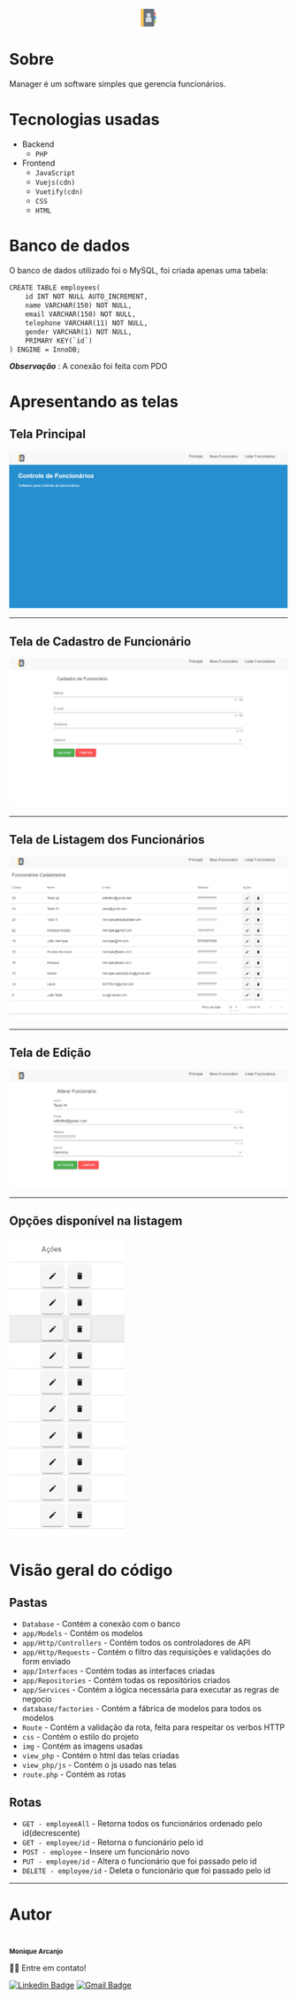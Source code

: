 <p align="center"><a href="https://laravel.com" target="_blank"><img src="img/agenda.png" ></a></p>

# Sobre

Manager é um software simples que gerencia funcionários.

# Tecnologias usadas

- Backend
    - `PHP`
- Frontend
    - `JavaScript`
    - `Vuejs(cdn)`
    - `Vuetify(cdn)`
    - `CSS`
    - `HTML`

# Banco de dados

O banco de dados utilizado foi o MySQL, foi criada apenas uma tabela:

    CREATE TABLE employees(
        id INT NOT NULL AUTO_INCREMENT,
        name VARCHAR(150) NOT NULL,
        email VARCHAR(150) NOT NULL,
        telephone VARCHAR(11) NOT NULL,
        gender VARCHAR(1) NOT NULL,
        PRIMARY KEY(`id`)
    ) ENGINE = InnoDB;

***Observação*** : A conexão foi feita com PDO

# Apresentando as telas
## Tela Principal

![alt text](img/Principal.png)

----------

## Tela de Cadastro de Funcionário

![alt text](img/Novo.png)

----------

## Tela de Listagem dos Funcionários

![alt text](img/Listagem.png)

----------

## Tela de Edição

![alt text](img/Editar.png)

----------

## Opções disponível na listagem

![alt text](img/Opcoes.png)

# Visão geral do código

## Pastas

- `Database` - Contém a conexão com o banco
- `app/Models` - Contém os modelos
- `app/Http/Controllers` - Contém todos os controladores de API
- `app/Http/Requests` - Contém o filtro das requisições e validações do form enviado
- `app/Interfaces` - Contém todas as interfaces criadas
- `app/Repositories` - Contém todas os repositórios criados
- `app/Services` - Contém a lógica necessária para executar as regras de negocio
- `database/factories` - Contém a fábrica de modelos para todos os modelos
- `Route` - Contém a validação da rota, feita para respeitar os verbos HTTP
- `css` - Contém o estilo do projeto
- `img` - Contém as imagens usadas
- `view_php` - Contém o html das telas criadas
- `view_php/js` - Contém o js usado nas telas
- `route.php` - Contém as rotas

## Rotas

- `GET - employeeAll` - Retorna todos os funcionários ordenado pelo id(decrescente)
- `GET - employee/id` - Retorna o funcionário pelo id
- `POST - employee` - Insere um funcionário novo
- `PUT - employee/id` - Altera o funcionário que foi passado pelo id
- `DELETE - employee/id` - Deleta o funcionário que foi passado pelo id

----------

# Autor

 <img style="border-radius: 50%;" src="https://avatars.githubusercontent.com/u/24610980?v=4" width="100px;" alt=""/>
 <br />
 <sub><b>Monique Arcanjo</b></sub>

👋🏽 Entre em contato!

 [![Linkedin Badge](https://img.shields.io/badge/-Monique-blue?style=flat-square&logo=Linkedin&logoColor=white&link=https://www.linkedin.com/in/monique-arcanjo-524564ba/)](https://www.linkedin.com/in/monique-arcanjo-524564ba/)
[![Gmail Badge](https://img.shields.io/badge/-monique.santos22.ms@gmail.com-c14438?style=flat-square&logo=Gmail&logoColor=white&link=monique.santos22.ms@gmail.com)](monique.santos22.ms@gmail.com)
